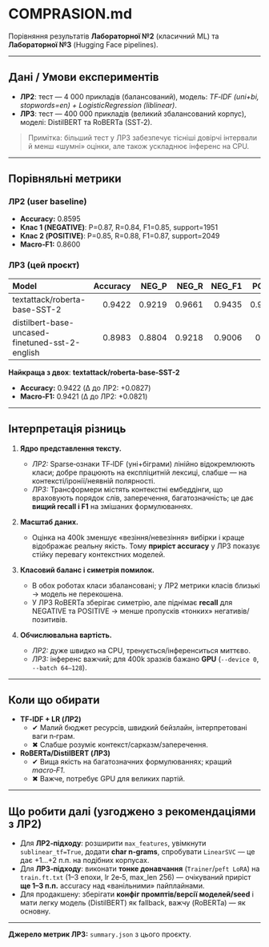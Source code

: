 # COMPRASION.md

Порівняння результатів **Лабораторної №2** (класичний ML) та **Лабораторної №3** (Hugging Face pipelines).

---

## Дані / Умови експериментів

- **ЛР2**: тест — 4 000 прикладів (балансований), модель: *TF‑IDF (uni+bi, stopwords=en) + LogisticRegression (liblinear)*.  
- **ЛР3**: тест — 400 000 прикладів (великий збалансований корпус), моделі: DistilBERT та RoBERTa (SST‑2).

> Примітка: більший тест у ЛР3 забезпечує тісніші довірчі інтервали й менш «шумні» оцінки, але також ускладнює інференс на CPU.

---

## Порівняльні метрики

### ЛР2 (user baseline)
- **Accuracy:** 0.8595  
- **Клас 1 (NEGATIVE)**: P=0.87, R=0.84, F1=0.85, support=1951  
- **Клас 2 (POSITIVE)**: P=0.85, R=0.88, F1=0.87, support=2049  
- **Macro‑F1:** 0.8600

### ЛР3 (цей проєкт)
| Model                                           |   Accuracy |   NEG_P |   NEG_R |   NEG_F1 |   POS_P |   POS_R |   POS_F1 |   Support |
|:------------------------------------------------|-----------:|--------:|--------:|---------:|--------:|--------:|---------:|----------:|
| textattack/roberta-base-SST-2                   |     0.9422 |  0.9219 |  0.9661 |   0.9435 |  0.9644 |  0.9182 |   0.9407 |    400000 |
| distilbert-base-uncased-finetuned-sst-2-english |     0.8983 |  0.8804 |  0.9218 |   0.9006 |  0.918  |  0.8747 |   0.8958 |    400000 |

**Найкраща з двох**: **textattack/roberta-base-SST-2**  
- **Accuracy:** 0.9422  (Δ до ЛР2: +0.0827)  
- **Macro‑F1:** 0.9421 (Δ до ЛР2: +0.0821)

---

## Інтерпретація різниць

1. **Ядро представлення тексту.**  
   - *ЛР2:* Sparse‑ознаки TF‑IDF (уні+біграми) лінійно відокремлюють класи; добре працюють на експліцитній лексиці, слабше — на контексті/іронії/неявній полярності.  
   - *ЛР3:* Трансформери містять контекстні ембеддінги, що враховують порядок слів, заперечення, багатозначність; це дає **вищий recall і F1** на змішаних формулюваннях.

2. **Масштаб даних.**  
   - Оцінка на 400k зменшує «везіння/невезіння» вибірки і краще відображає реальну якість. Тому **приріст accuracy** у ЛР3 показує стійку перевагу контекстних моделей.

3. **Класовий баланс і симетрія помилок.**  
   - В обох роботах класи збалансовані; у ЛР2 метрики класів близькі → модель не перекошена.  
   - У ЛР3 RoBERTa зберігає симетрію, але піднімає **recall** для NEGATIVE та POSITIVE → менше пропусків «тонких» негативів/позитивів.

4. **Обчислювальна вартість.**  
   - *ЛР2:* дуже швидко на CPU, тренується/інференситься миттєво.  
   - *ЛР3:* інференс важчий; для 400k зразків бажано **GPU** (`--device 0`, `--batch 64–128`).

---

## Коли що обирати

- **TF‑IDF + LR (ЛР2)**
  - ✔ Малий бюджет ресурсів, швидкий бейзлайн, інтерпретовані ваги n‑грам.  
  - ✖ Слабше розуміє контекст/сарказм/заперечення.  
- **RoBERTa/DistilBERT (ЛР3)**
  - ✔ Вища якість на багатозначних формулюваннях; кращий *macro‑F1*.  
  - ✖ Важче, потребує GPU для великих партій.

---

## Що робити далі (узгоджено з рекомендаціями з ЛР2)

- Для **ЛР2‑підходу**: розширити `max_features`, увімкнути `sublinear_tf=True`, додати **char n‑grams**, спробувати `LinearSVC` — це дає +1…+2 п.п. на подібних корпусах.  
- Для **ЛР3‑підходу**: виконати **тонке донавчання** (`Trainer`/`peft LoRA`) на `train.ft.txt` (1–3 епохи, lr 2e‑5, max_len 256) — очікуваний приріст **ще 1–3 п.п.** accuracy над «ванільними» пайплайнами.  
- Для продакшену: зберігати **конфіг промптів/версії моделей/seed** і мати легку модель (DistilBERT) як fallback, важчу (RoBERTa) — як основну.

---

**Джерело метрик ЛР3:** `summary.json` з цього проєкту.
